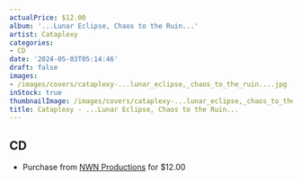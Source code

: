 ```yaml
---
actualPrice: $12.00
album: '...Lunar Eclipse, Chaos to the Ruin...'
artist: Cataplexy
categories:
- CD
date: '2024-05-03T05:14:46'
draft: false
images:
- /images/covers/cataplexy-...lunar_eclipse,_chaos_to_the_ruin....jpg
inStock: true
thumbnailImage: /images/covers/cataplexy-...lunar_eclipse,_chaos_to_the_ruin...-thumb.jpg
title: Cataplexy - ...Lunar Eclipse, Chaos to the Ruin...
---
```


## CD
* Purchase from [NWN Productions](http://shop.nwnprod.com/index.php?route=product/product&path=93&product_id=36145&sort=pd.name&order=ASC) for $12.00
